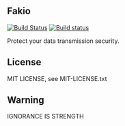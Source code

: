## Fakio

[![Build Status](https://travis-ci.org/SerhoLiu/fakio.svg?branch=master)](https://travis-ci.org/SerhoLiu/fakio)
[![Build status](https://ci.appveyor.com/api/projects/status/a9qidcdwv39bg1qf?svg=true)](https://ci.appveyor.com/project/SerhoLiu/fakio)


Protect your data transmission security.

## License

MIT LICENSE, see MIT-LICENSE.txt

## Warning

IGNORANCE IS STRENGTH
